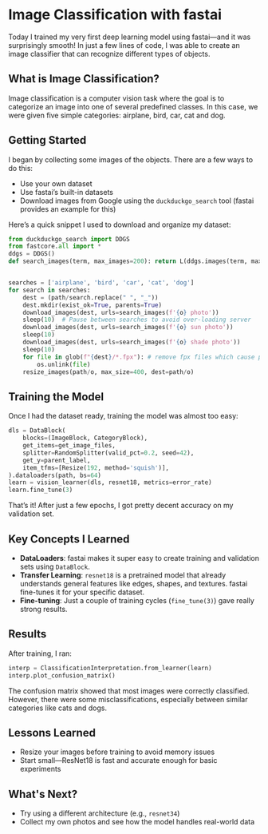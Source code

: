 # Image Classification with fastai

Today I trained my very first deep learning model using fastai—and it was surprisingly smooth! In just a few lines of code, I was able to create an image classifier that can recognize different types of objects.

## What is Image Classification?

Image classification is a computer vision task where the goal is to categorize an image into one of several predefined classes. In this case, we were given five simple categories: airplane, bird, car, cat and dog.

## Getting Started

I began by collecting some images of the objects. There are a few ways to do this:
- Use your own dataset
- Use fastai’s built-in datasets
- Download images from Google using the `duckduckgo_search` tool (fastai provides an example for this)

Here’s a quick snippet I used to download and organize my dataset:

```python
from duckduckgo_search import DDGS
from fastcore.all import *
ddgs = DDGS()
def search_images(term, max_images=200): return L(ddgs.images(term, max_results=max_images)).itemgot('image')


searches = ['airplane', 'bird', 'car', 'cat', 'dog']
for search in searches:
    dest = (path/search.replace(" ", "_"))
    dest.mkdir(exist_ok=True, parents=True)
    download_images(dest, urls=search_images(f'{o} photo'))
    sleep(10)  # Pause between searches to avoid over-loading server
    download_images(dest, urls=search_images(f'{o} sun photo'))
    sleep(10)
    download_images(dest, urls=search_images(f'{o} shade photo'))
    sleep(10)
    for file in glob(f"{dest}/*.fpx"): # remove fpx files which cause problems with resize_images
        os.unlink(file)
    resize_images(path/o, max_size=400, dest=path/o)
```
## Training the Model

Once I had the dataset ready, training the model was almost too easy:

```python
dls = DataBlock(
    blocks=(ImageBlock, CategoryBlock), 
    get_items=get_image_files, 
    splitter=RandomSplitter(valid_pct=0.2, seed=42),
    get_y=parent_label,
    item_tfms=[Resize(192, method='squish')],
).dataloaders(path, bs=64)
learn = vision_learner(dls, resnet18, metrics=error_rate)
learn.fine_tune(3)
```
That’s it! After just a few epochs, I got pretty decent accuracy on my validation set.

## Key Concepts I Learned

- **DataLoaders**: fastai makes it super easy to create training and validation sets using `DataBlock`.
- **Transfer Learning**: `resnet18` is a pretrained model that already understands general features like edges, shapes, and textures. fastai fine-tunes it for your specific dataset.
- **Fine-tuning**: Just a couple of training cycles (`fine_tune(3)`) gave really strong results.

## Results

After training, I ran:

```python
interp = ClassificationInterpretation.from_learner(learn)
interp.plot_confusion_matrix()
```

The confusion matrix showed that most images were correctly classified. However, there were some misclassifications, especially between similar categories like cats and dogs.

## Lessons Learned

- Resize your images before training to avoid memory issues
- Start small—ResNet18 is fast and accurate enough for basic experiments

## What's Next?

- Try using a different architecture (e.g., `resnet34`)
- Collect my own photos and see how the model handles real-world data
